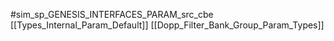 #sim_sp_GENESIS_INTERFACES_PARAM_src_cbe
[[Types_Internal_Param_Default]]
[[Dopp_Filter_Bank_Group_Param_Types]]
